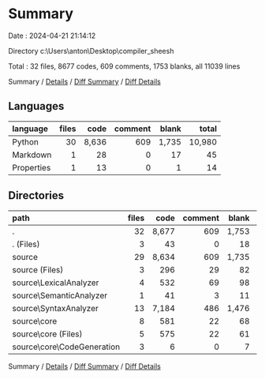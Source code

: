 # Summary

Date : 2024-04-21 21:14:12

Directory c:\\Users\\anton\\Desktop\\compiler_sheesh

Total : 32 files,  8677 codes, 609 comments, 1753 blanks, all 11039 lines

Summary / [Details](details.md) / [Diff Summary](diff.md) / [Diff Details](diff-details.md)

## Languages
| language | files | code | comment | blank | total |
| :--- | ---: | ---: | ---: | ---: | ---: |
| Python | 30 | 8,636 | 609 | 1,735 | 10,980 |
| Markdown | 1 | 28 | 0 | 17 | 45 |
| Properties | 1 | 13 | 0 | 1 | 14 |

## Directories
| path | files | code | comment | blank | total |
| :--- | ---: | ---: | ---: | ---: | ---: |
| . | 32 | 8,677 | 609 | 1,753 | 11,039 |
| . (Files) | 3 | 43 | 0 | 18 | 61 |
| source | 29 | 8,634 | 609 | 1,735 | 10,978 |
| source (Files) | 3 | 296 | 29 | 82 | 407 |
| source\\LexicalAnalyzer | 4 | 532 | 69 | 98 | 699 |
| source\\SemanticAnalyzer | 1 | 41 | 3 | 11 | 55 |
| source\\SyntaxAnalyzer | 13 | 7,184 | 486 | 1,476 | 9,146 |
| source\\core | 8 | 581 | 22 | 68 | 671 |
| source\\core (Files) | 5 | 575 | 22 | 61 | 658 |
| source\\core\\CodeGeneration | 3 | 6 | 0 | 7 | 13 |

Summary / [Details](details.md) / [Diff Summary](diff.md) / [Diff Details](diff-details.md)